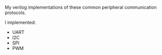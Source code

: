 My verilog implementations of these common peripheral communication protocols.

I implemented:

- UART
- I2C
- SPI
- PWM
